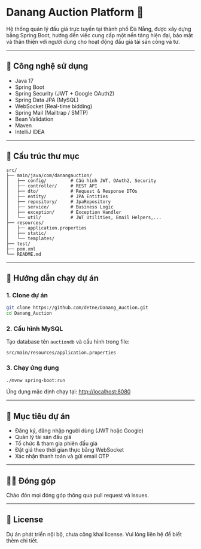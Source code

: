 # Danang Auction Platform 🎯

Hệ thống quản lý đấu giá trực tuyến tại thành phố Đà Nẵng, được xây dựng bằng Spring Boot, hướng đến việc cung cấp một nền tảng hiện đại, bảo mật và thân thiện với người dùng cho hoạt động đấu giá tài sản công và tư.

---

## 🔧 Công nghệ sử dụng

- Java 17
- Spring Boot
- Spring Security (JWT + Google OAuth2)
- Spring Data JPA (MySQL)
- WebSocket (Real-time bidding)
- Spring Mail (Mailtrap / SMTP)
- Bean Validation
- Maven
- IntelliJ IDEA

---

## 📁 Cấu trúc thư mục

```
src/
├── main/java/com/danangauction/
│   ├── config/         # Cấu hình JWT, OAuth2, Security
│   ├── controller/     # REST API
│   ├── dto/            # Request & Response DTOs
│   ├── entity/         # JPA Entities
│   ├── repository/     # JpaRepository
│   ├── service/        # Business Logic
│   ├── exception/      # Exception Handler
│   └── util/           # JWT Utilities, Email Helpers,...
├── resources/
│   ├── application.properties
│   ├── static/
│   └── templates/
├── test/
├── pom.xml
└── README.md
```

---

## 🚀 Hướng dẫn chạy dự án

### 1. Clone dự án

```bash
git clone https://github.com/detne/Danang_Auction.git
cd Danang_Auction
```

### 2. Cấu hình MySQL

Tạo database tên `auctiondb` và cấu hình trong file:

```
src/main/resources/application.properties
```

### 3. Chạy ứng dụng

```bash
./mvnw spring-boot:run
```

Ứng dụng mặc định chạy tại: [http://localhost:8080](http://localhost:8080)

---

## 📌 Mục tiêu dự án

- Đăng ký, đăng nhập người dùng (JWT hoặc Google)
- Quản lý tài sản đấu giá
- Tổ chức & tham gia phiên đấu giá
- Đặt giá theo thời gian thực bằng WebSocket
- Xác nhận thanh toán và gửi email OTP

---

## 🧑‍💻 Đóng góp

Chào đón mọi đóng góp thông qua pull request và issues.

---

## 📄 License

Dự án phát triển nội bộ, chưa công khai license. Vui lòng liên hệ để biết thêm chi tiết.
